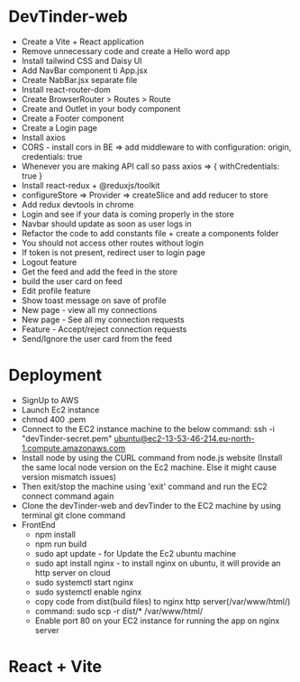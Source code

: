 # DevTinder-web
 - Create a Vite + React application
 - Remove unnecessary code and create a Hello word app
 - Install tailwind CSS and Daisy UI
 - Add NavBar component ti App.jsx
 - Create NabBar.jsx separate file
 - Install react-router-dom
 - Create BrowserRouter > Routes > Route
 - Create and Outlet in your body component
 - Create a Footer component
 - Create a Login page
 - Install axios
 - CORS - install cors in BE => add middleware to with configuration: origin, credentials: true
 - Whenever you are making API call so pass axios => { withCredentials: true }
 - Install react-redux + @reduxjs/toolkit
 - configureStore => Provider => createSlice and add reducer to store
 - Add redux devtools in chrome
 - Login and see if your data is coming properly in the store
 - Navbar should update as soon as user logs in
 - Refactor the code to add constants file + create a components folder
 - You should not access other routes without login
 - If token is not present, redirect user to login page
 - Logout feature
 - Get the feed and add the feed in the store
 - build the user card on feed
 - Edit profile feature
 - Show toast message on save of profile
 - New page - view all my connections
 - New page - See all my connection requests
 - Feature - Accept/reject connection requests
 - Send/Ignore the user card from the feed


 # Deployment

 - SignUp to AWS
 - Launch Ec2 instance
 - chmod 400 <secret>.pem
 - Connect to the EC2 instance machine to the below command:
   ssh -i "devTinder-secret.pem" ubuntu@ec2-13-53-46-214.eu-north-1.compute.amazonaws.com
 - Install node by using the CURL command from node.js website (Install the same local node version on the Ec2 machine. Else it might cause version mismatch issues)
 - Then exit/stop the machine using 'exit' command and run the EC2 connect command again
 - Clone the devTinder-web and devTinder to the EC2 machine by using terminal git clone <repository url> command
 - FrontEnd
   - npm install
   - npm run build
   - sudo apt update - for Update the Ec2 ubuntu machine
   - sudo apt install nginx - to install nginx on ubuntu, it will provide an http server on cloud
   - sudo systemctl start nginx
   - sudo systemctl enable nginx 
   - copy code from dist(build files) to nginx http server(/var/www/html/)
   - command: sudo scp -r dist/* /var/www/html/
   - Enable port 80 on your EC2 instance for running the app on nginx server










# React + Vite

<!-- This template provides a minimal setup to get React working in Vite with HMR and some ESLint rules.

Currently, two official plugins are available:

- [@vitejs/plugin-react](https://github.com/vitejs/vite-plugin-react/blob/main/packages/plugin-react/README.md) uses [Babel](https://babeljs.io/) for Fast Refresh
- [@vitejs/plugin-react-swc](https://github.com/vitejs/vite-plugin-react-swc) uses [SWC](https://swc.rs/) for Fast Refresh

## Expanding the ESLint configuration

If you are developing a production application, we recommend using TypeScript and enable type-aware lint rules. Check out the [TS template](https://github.com/vitejs/vite/tree/main/packages/create-vite/template-react-ts) to integrate TypeScript and [`typescript-eslint`](https://typescript-eslint.io) in your project. -->

